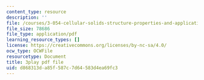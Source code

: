 ```yaml
---
content_type: resource
description: ''
file: /courses/3-054-cellular-solids-structure-properties-and-applications-spring-2015/d868313da85f587c7d64583d4ea69fc3_WiFahA1iAv4.pdf
file_size: 78686
file_type: application/pdf
learning_resource_types: []
license: https://creativecommons.org/licenses/by-nc-sa/4.0/
ocw_type: OCWFile
resourcetype: Document
title: 3play pdf file
uid: d868313d-a85f-587c-7d64-583d4ea69fc3
---
```

